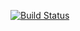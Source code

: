 [![Build Status](https://travis-ci.org/gabos31/project-lvl3-s258.svg?branch=master)](https://travis-ci.org/gabos31/project-lvl3-s258)